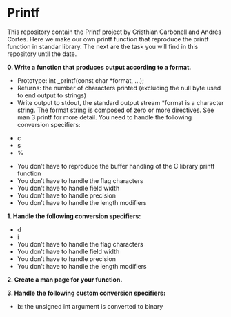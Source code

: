 # **Printf**

This repository contain the Printf project by Cristhian Carbonell and Andrés Cortes.
Here we make our own printf function that reproduce the printf function in standar library.
The next are the task you will find in this repository until the date.

**0. Write a function that produces output according to a format.**

* Prototype: int _printf(const char *format, ...);
* Returns: the number of characters printed (excluding the null byte used to end output to strings)
* Write output to stdout, the standard output stream
*format is a character string. The format string is composed of zero or more directives. See man 3 printf for more detail. You need to handle the following conversion specifiers:

-  c
-  s
-  %

* You don’t have to reproduce the buffer handling of the C library printf function
* You don’t have to handle the flag characters
* You don’t have to handle field width
* You don’t have to handle precision
* You don’t have to handle the length modifiers

**1. Handle the following conversion specifiers:**

* d
* i
* You don’t have to handle the flag characters
* You don’t have to handle field width
* You don’t have to handle precision
* You don’t have to handle the length modifiers

**2. Create a man page for your function.**

**3. Handle the following custom conversion specifiers:**

* b: the unsigned int argument is converted to binary

